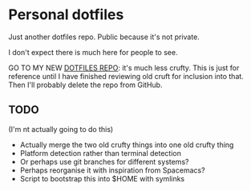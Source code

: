 Personal dotfiles
====

Just another dotfiles repo.  Public because it's not private.

I don't expect there is much here for people to see.

GO TO MY NEW [DOTFILES REPO](https://github.com/sinewalker/dotfiles):  it's much less crufty.  This is just for reference until I have finished reviewing old cruft for inclusion into that. Then I'll probably delete the repo from GitHub.


TODO
----

(I'm nt actually going to do this)

* Actually merge the two old crufty things into one old crufty thing
* Platform detection rather than terminal detection
* Or perhaps use git branches for different systems?
* Perhaps reorganise it with inspiration from Spacemacs?
* Script to bootstrap this into $HOME with symlinks
